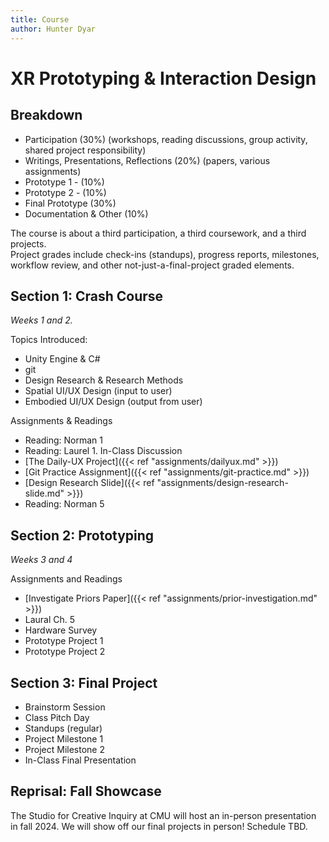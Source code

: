 ```yaml
---
title: Course
author: Hunter Dyar
---
```


# XR Prototyping & Interaction Design

## Breakdown
- Participation (30%) (workshops, reading discussions, group activity, shared project responsibility)
- Writings, Presentations, Reflections (20%) (papers, various assignments)
- Prototype 1 - (10%)
- Prototype 2 - (10%)
- Final Prototype (30%)
- Documentation & Other (10%)

The course is about a third participation, a third coursework, and a third projects.  
Project grades include check-ins (standups), progress reports, milestones, workflow review, and other not-just-a-final-project graded elements.

## Section 1: Crash Course

*Weeks 1 and 2.*

Topics Introduced:
- Unity Engine & C#
- git
- Design Research & Research Methods
- Spatial UI/UX Design (input to user)
- Embodied UI/UX Design (output from user)

Assignments & Readings
- Reading: Norman 1
- Reading: Laurel 1. In-Class Discussion
- [The Daily-UX Project]({{< ref "assignments/dailyux.md" >}})
- [Git Practice Assignment]({{< ref "assignments/git-practice.md" >}})
- [Design Research Slide]({{< ref "assignments/design-research-slide.md" >}})
- Reading: Norman 5

## Section 2: Prototyping
*Weeks 3 and 4*

Assignments and Readings
- [Investigate Priors Paper]({{< ref "assignments/prior-investigation.md" >}})
- Laural Ch. 5
- Hardware Survey
- Prototype Project 1
- Prototype Project 2

## Section 3: Final Project
- Brainstorm Session
- Class Pitch Day
- Standups (regular)
- Project Milestone 1
- Project Milestone 2
- In-Class Final Presentation

## Reprisal: Fall Showcase
The Studio for Creative Inquiry at CMU will host an in-person presentation in fall 2024. We will show off our final projects in person! Schedule TBD.

